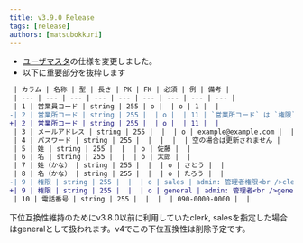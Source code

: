 ```yaml
---
title: v3.9.0 Release
tags: [release]
authors: [matsubokkuri]
---
```


<!-- truncate -->

- [ユーザマスタ](/docs/csv)の仕様を変更しました。
- 以下に重要部分を抜粋します

```diff
 | カラム | 名称 | 型 | 長さ | PK | FK | 必須 | 例 | 備考 |
 | --- | --- | --- | --- | --- | --- | --- | --- | --- |
 | 1 | 営業員コード | string | 255 | o |  | o | 1 |  |
-| 2 | 営業所コード | string | 255 |  | o |  | 11 | `営業所コード` は `権限` が`sales` の場合に必須です。 |
+| 2 | 営業所コード | string | 255 |  | o |  | 11 |  |
 | 3 | メールアドレス | string | 255 |  |  | o | example@example.com |  |
 | 4 | パスワード | string | 255 |  |  |  |  | 空の場合は更新されません |
 | 5 | 姓 | string | 255 |  |  | o | 佐藤 |  |
 | 6 | 名 | string | 255 |  |  | o | 太郎 |  |
 | 7 | 姓（かな） | string | 255 |  |  | o | さとう |  |
 | 8 | 名（かな） | string | 255 |  |  | o | たろう |  |
-| 9 | 権限 | string | 255 |  |  | o | sales | admin: 管理者権限<br />clerk: 事務員<br />sales: 営業員 |
+| 9 | 権限 | string | 255 |  |  | o | general | admin: 管理者<br />general: 一般 |
 | 10 | 電話番号 | string | 255 |  |  |  | 090-0000-0000 |  |
```


下位互換性維持のためにv3.8.0以前に利用していたclerk, salesを指定した場合はgeneralとして扱われます。v4でこの下位互換性は削除予定です。

